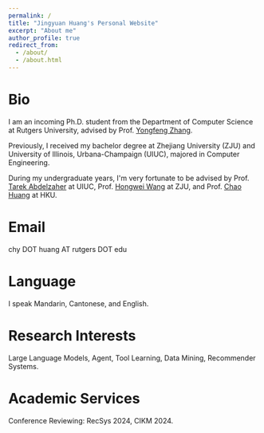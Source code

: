 ```yaml
---
permalink: /
title: "Jingyuan Huang's Personal Website"
excerpt: "About me"
author_profile: true
redirect_from: 
  - /about/
  - /about.html
---
```



Bio
======
I am an incoming Ph.D. student from the Department of Computer Science at Rutgers University, advised by Prof. [Yongfeng Zhang](https://www.yongfeng.me/). 

Previously, I received my bachelor degree at Zhejiang University (ZJU) and University of Illinois, Urbana-Champaign (UIUC), majored in Computer Engineering.

During my undergraduate years, I'm very fortunate to be advised by Prof. [Tarek Abdelzaher](http://abdelzaher.cs.illinois.edu/) at UIUC, Prof. [Hongwei Wang](https://person.zju.edu.cn/en/hwang) at ZJU, and Prof. [Chao Huang](https://sites.google.com/view/chaoh) at HKU.

Email
======
chy DOT huang AT rutgers DOT edu

Language
======
I speak Mandarin, Cantonese, and English.

Research Interests
======
Large Language Models, Agent, Tool Learning, Data Mining, Recommender Systems.

<!--img src="../images/wordcloud.jpg" width="500" height="500"-->

<!-- Publications
======
TGOnline: Enhancing Temporal Graph Learning with Adaptive Online Meta-Learning

Ruijie Wang, **Jingyuan Huang**, Yutong Zhang, Jinyang Li, Yufeng Wang, Wanyu Zhao, Shengzhong Liu, Charith Mendis and Tarek Abdelzaher.

*The 47th International ACM SIGIR Conference on Research and Development in Information Retrieval (SIGIR), 2024.*

[[Paper]](https://doi.acm.org/?doi=3626772.3657791)

Representation and Extraction of Physics Knowledge Based on Knowledge Graph and Embedding-Combined Text Classification for Cooperative Learning

Jialin Shang\*, **Jingyuan Huang**\*, Shihua Zeng\*, Jian Zhang, and Hongwei Wang

*IEEE 25th International Conference on Computer Supported Cooperative Work in Design (CSCWD), 2022.*

[[Paper]](https://ieeexplore.ieee.org/abstract/document/9776230/) 

(* indicates equal contributions) -->

Academic Services
======
Conference Reviewing: RecSys 2024, CIKM 2024.

<!--
Dataset
======
### ZJUI-Phys Dataset

An interdisciplinary dataset related to a combination of education and AI. The collaborative signals are of great research value.
[ZJUI-Phys Dataset](https://github.com/Luckfort/ZJUI-Phys)
-->
